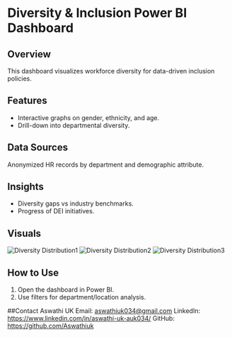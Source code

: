 # Diversity & Inclusion Power BI Dashboard

## Overview
This dashboard visualizes workforce diversity for data-driven inclusion policies.

## Features
- Interactive graphs on gender, ethnicity, and age.
- Drill-down into departmental diversity.

## Data Sources
Anonymized HR records by department and demographic attribute.

## Insights
- Diversity gaps vs industry benchmarks.
- Progress of DEI initiatives.

## Visuals

![Diversity Distribution1](DI1.png)
![Diversity Distribution2](DI2.png)
![Diversity Distribution3](DI3.png)

## How to Use
1. Open the dashboard in Power BI.
2. Use filters for department/location analysis.

##Contact
Aswathi UK
Email: aswathiuk034@gmail.com
LinkedIn: https://www.linkedin.com/in/aswathi-uk-auk034/
GitHub: https://github.com/Aswathiuk

